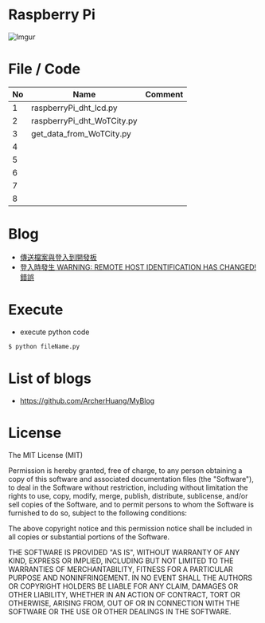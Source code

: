 # Raspberry Pi

![Imgur](http://i.imgur.com/9lOMMCU.png)

File / Code
==============

|No | Name  | Comment  | 
|---|---|---|
|  1 | raspberryPi_dht_lcd.py |  |
|  2 | raspberryPi_dht_WoTCity.py |  |
|  3 | get_data_from_WoTCity.py |  |
|  4 |   |  |
|  5 |   |  |
|  6 |   |  |
|  7 |   |  |
|  8 |   |  |

Blog
==============
* [傳送檔案與登入到開發板](http://oranwind.org/-linkit/)
* [登入時發生 WARNING: REMOTE HOST IDENTIFICATION HAS CHANGED! 錯誤](http://oranwind.org/-linkit-smart-7688-deng-ru-shi-fa-sheng-warning-remote-host-identification-has-changed-cuo-wu/)
 
Execute
==============

- execute python code
```bash
$ python fileName.py
```

List of blogs
==============
* https://github.com/ArcherHuang/MyBlog

License
==============

The MIT License (MIT)

Permission is hereby granted, free of charge, to any person obtaining a copy of this software and associated documentation files (the "Software"), to deal in the Software without restriction, including without limitation the rights to use, copy, modify, merge, publish, distribute, sublicense, and/or sell copies of the Software, and to permit persons to whom the Software is furnished to do so, subject to the following conditions:

The above copyright notice and this permission notice shall be included in all copies or substantial portions of the Software.

THE SOFTWARE IS PROVIDED "AS IS", WITHOUT WARRANTY OF ANY KIND, EXPRESS OR IMPLIED, INCLUDING BUT NOT LIMITED TO THE WARRANTIES OF MERCHANTABILITY, FITNESS FOR A PARTICULAR PURPOSE AND NONINFRINGEMENT. IN NO EVENT SHALL THE AUTHORS OR COPYRIGHT HOLDERS BE LIABLE FOR ANY CLAIM, DAMAGES OR OTHER LIABILITY, WHETHER IN AN ACTION OF CONTRACT, TORT OR OTHERWISE, ARISING FROM, OUT OF OR IN CONNECTION WITH THE SOFTWARE OR THE USE OR OTHER DEALINGS IN THE SOFTWARE.
